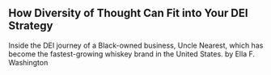 ## How Diversity of Thought Can Fit into Your DEI Strategy

Inside the DEI journey of a Black-owned business, Uncle Nearest, which has become the fastest-growing whiskey brand in the United States. by Ella F. Washington